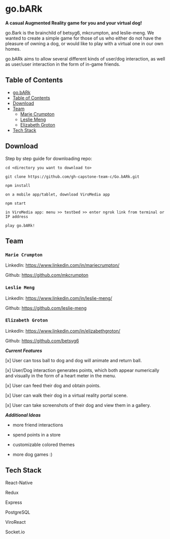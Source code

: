 <!-- @format -->

# go.bARk

**A casual Augmented Reality game for you and your virtual dog!**

go.Bark is the brainchild of betsyg6, mkcrumpton, and leslie-meng. We wanted to create a simple game for those of us who either do not have the pleasure of owning a dog, or would like to play with a virtual one in our own homes.

go.bARk aims to allow several different kinds of user/dog interaction, as well as user/user interaction in the form of in-game friends.

## Table of Contents

- [go.bARk](#go.bARk)
- [Table of Contents](#Table-of-Contents)
- [Download](#Download)
- [Team](#Team)
  - [Marie Crumpton](#Marie-Crumpton)
  - [Leslie Meng](#Leslie-Meng)
  - [Elizabeth Groton](#Elizabeth-Groton)
- [Tech Stack](#Tech-Stack)

## Download

Step by step guide for downloading repo:

```
cd <directory you want to download to>

git clone https://github.com/gh-capstone-team-c/Go.bARk.git

npm install

on a mobile app/tablet, download ViroMedia app

npm start

in ViroMedia app: menu >> testbed >> enter ngrok link from terminal or IP address

play go.bARk!
```

## Team

### `Marie Crumpton`

LinkedIn: https://www.linkedin.com/in/mariecrumpton/

Github: https://github.com/mkcrumpton

### `Leslie Meng`

LinkedIn: https://www.linkedin.com/in/leslie-meng/

Github: https://github.com/leslie-meng

### `Elizabeth Groton`

LinkedIn: https://www.linkedin.com/in/elizabethgroton/

Github: https://github.com/betsyg6

**_Current Features_**

[x] User can toss ball to dog and dog will animate and return ball.

[x] User/Dog interaction generates points, which both appear numerically and visually in the form of a heart meter in the menu.

[x] User can feed their dog and obtain points.

[x] User can walk their dog in a virtual reality portal scene.

[x] User can take screenshots of their dog and view them in a gallery.

**_Additional Ideas_**

- more friend interactions

- spend points in a store

- customizable colored themes

- more dog games :)

## Tech Stack

React-Native

Redux

Express

PostgreSQL

ViroReact

Socket.io
